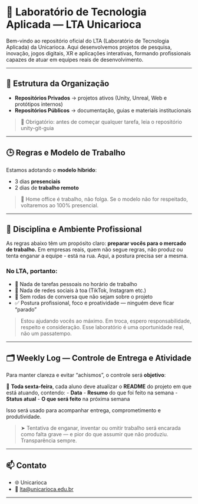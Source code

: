 # 🧪 Laboratório de Tecnologia Aplicada — LTA Unicarioca

Bem-vindo ao repositório oficial do LTA (Laboratório de Tecnologia Aplicada) da Unicarioca.
Aqui desenvolvemos projetos de pesquisa, inovação, jogos digitais, XR e aplicações interativas, formando profissionais capazes de atuar em equipes reais de desenvolvimento.

---
## 📂 Estrutura da Organização
- **Repositórios Privados** → projetos ativos (Unity, Unreal, Web e protótipos internos)
- **Repositórios Públicos** → documentação, guias e materiais institucionais

> 🔗 Obrigatório: antes de começar qualquer tarefa, leia o repositório unity-git-guia

---

## 🕒 Regras e Modelo de Trabalho

Estamos adotando o **modelo híbrido**:
- 3 dias **presenciais**
- 2 dias de **trabalho remoto**

> 📌 Home office é trabalho, não folga.
> Se o modelo não for respeitado, voltaremos ao 100% presencial.

---

## 📌 Disciplina e Ambiente Profissional

As regras abaixo têm um propósito claro: **preparar vocês para o mercado de trabalho.**
Em empresas reais, quem não segue regras, não produz ou tenta enganar a equipe - está na rua. Aqui, a postura precisa ser a mesma.

### No LTA, portanto:
- 🚫 Nada de tarefas pessoais no horário de trabalho
- 🚫 Nada de redes sociais à toa (TikTok, Instagram etc.)
- 🚫 Sem rodas de conversa que não sejam sobre o projeto
- ✅ Postura profissional, foco e proatividade — ninguém deve ficar “parado”

> Estou ajudando vocês ao máximo. Em troca, espero responsabilidade, respeito e consideração.
> Esse laboratório é uma oportunidade real, não um passatempo.

---

## 🗂️ Weekly Log — Controle de Entrega e Atividade

Para manter clareza e evitar “achismos”, o controle será **objetivo**:

📌 **Toda sexta-feira**, cada aluno deve atualizar o **README** do projeto em que está atuando, contendo:
	- **Data**
	- **Resumo** do que foi feito na semana
	- **Status atual**
	- **O que será feito** na próxima semana

Isso será usado para acompanhar entrega, comprometimento e produtividade.

> ➤ Tentativa de enganar, inventar ou omitir trabalho será encarada como falta grave — e pior do que assumir que não produziu. Transparência sempre.

---

## 📫 Contato
- 🌐 Unicarioca
- 📧 lta@unicarioca.edu.br
  
---

